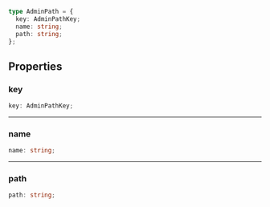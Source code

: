 ```ts
type AdminPath = {
  key: AdminPathKey;
  name: string;
  path: string;
};
```

## Properties

### key

```ts
key: AdminPathKey;
```

***

### name

```ts
name: string;
```

***

### path

```ts
path: string;
```
